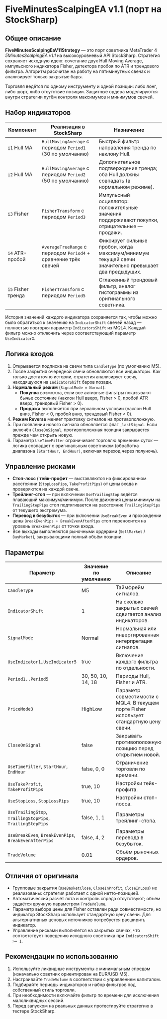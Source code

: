 # FiveMinutesScalpingEA v1.1 (порт на StockSharp)

## Общее описание
**FiveMinutesScalpingEaV11Strategy** — это порт советника MetaTrader 4 *5MinutesScalpingEA v1.1* на высокоуровневый API StockSharp. Стратегия сохраняет исходную идею: сочетание двух Hull Moving Average, импульсного индикатора Fisher, детектора пробоя по ATR и трендового фильтра. Алгоритм рассчитан на работу на пятиминутных свечах и анализирует только закрытые бары.

Торговля ведётся по одному инструменту и одной позиции: либо лонг, либо шорт, либо отсутствие позиции. Защитные ордера моделируются внутри стратегии путём контроля максимумов и минимумов свечей.

## Набор индикаторов
| Компонент | Реализация в StockSharp | Назначение |
|-----------|-------------------------|------------|
| `i1` Hull MA | `HullMovingAverage` с периодом `Period1` (30 по умолчанию) | Быстрый фильтр направления тренда по наклону Hull. |
| `i2` Hull MA | `HullMovingAverage` с периодом `Period2` (50 по умолчанию) | Дополнительное подтверждение тренда; оба Hull должны совпадать (в нормальном режиме). |
| `i3` Fisher | `FisherTransform` с периодом `Period3` | Импульсный осциллятор: положительные значения поддерживают покупки, отрицательные — продажи. |
| `i4` ATR-пробой | `AverageTrueRange` с периодом `Period4` + сравнение трёх свечей | Фиксирует сильные пробои, когда максимум/минимум текущей свечи значительно превышает два предыдущих. |
| `i5` Fisher тренда | `FisherTransform` с периодом `Period5` | Сглаженный трендовый фильтр, аналог гистограммы из оригинального советника. |

История значений каждого индикатора сохраняется так, чтобы можно было обратиться к значению на `IndicatorShift` свечей назад — полностью повторяя параметр `IndicatorsShift` из MQL4. Каждый фильтр можно отключить через соответствующий параметр `UseIndicatorX`.

## Логика входов
1. Открывается подписка на свечи типа `CandleType` (по умолчанию M5).
2. После закрытия очередной свечи обновляются все индикаторы. Как только достаточно истории, стратегия анализирует свечу, находящуюся на `IndicatorShift` баров позади.
3. **Нормальный режим** (`SignalMode = Normal`):
   - **Покупка** возможна, если все активные фильтры показывают бычье состояние (наклон Hull вверх, Fisher > 0, пробой ATR вверх, трендовый Fisher > 0).
   - **Продажа** выполняется при зеркальном условии (наклон Hull вниз, Fisher < 0, пробой вниз, трендовый Fisher < 0).
4. **Режим Reverse** меняет трактовку сигналов на противоположную.
5. При появлении нового сигнала обновляется флаг `_lastSignal`. Если включён `CloseOnSignal`, противоположная позиция закрывается прежде чем открыть новую.
6. Параметр `UseTimeFilter` ограничивает торговлю временем суток — логика совпадает с оригинальным советником (обработка диапазона `[StartHour, EndHour)`, включая переход через полуночь).

## Управление рисками
- **Стоп-лосс / тейк-профит** — выставляются на фиксированном расстоянии (`StopLossPips`, `TakeProfitPips`) от цены входа и проверяются на каждой свече.
- **Трейлинг-стоп** — при включении `UseTrailingStop` ведётся плавающий максимум/минимум. После движения цены минимум на `TrailingStepPips` стоп подтягивается на расстояние `TrailingStopPips` от текущего экстремума.
- **Перевод в безубыток** — при включении `UseBreakEven` и прохождении цены `BreakEvenPips + BreakEvenAfterPips` стоп переносится на уровень `BreakEvenPips` от точки входа.
- Все выходы выполняются рыночными ордерами (`SellMarket` / `BuyMarket`), закрывающими полный объём позиции.

## Параметры
| Параметр | Значение по умолчанию | Описание |
|----------|-----------------------|----------|
| `CandleType` | M5 | Таймфрейм сигналов. |
| `IndicatorShift` | 1 | На сколько закрытых свечей сдвигается анализ индикаторов. |
| `SignalMode` | Normal | Нормальная или инвертированная интерпретация сигналов. |
| `UseIndicator1`..`UseIndicator5` | true | Включение каждого фильтра по отдельности. |
| `Period1..Period5` | 30, 50, 10, 14, 18 | Периоды Hull, Fisher и ATR. |
| `PriceMode3` | HighLow | Параметр совместимости с MQL4. В текущем порте Fisher использует стандартную цену свечи. |
| `CloseOnSignal` | false | Закрывать противоположную позицию перед открытием новой. |
| `UseTimeFilter`, `StartHour`, `EndHour` | false, 0, 0 | Ограничение торговли по времени. |
| `UseTakeProfit`, `TakeProfitPips` | true, 10 | Настройки тейк-профита. |
| `UseStopLoss`, `StopLossPips` | true, 10 | Настройки стоп-лосса. |
| `UseTrailingStop`, `TrailingStopPips`, `TrailingStepPips` | false, 1, 1 | Параметры трейлинг-стопа. |
| `UseBreakEven`, `BreakEvenPips`, `BreakEvenAfterPips` | false, 4, 2 | Параметры перевода в безубыток. |
| `TradeVolume` | 0.01 | Объём рыночных ордеров. |

## Отличия от оригинала
- Групповые закрытия (`UseBasketClose`, `CloseInProfit`, `CloseInLoss`) не реализованы: стратегия работает с одной нетто-позицией.
- Автоматический расчёт лота и контроль спрэда отсутствуют; объём задаётся вручную параметром `TradeVolume`.
- Параметр выбора цены для Fisher оставлен ради совместимости, но индикатор StockSharp использует стандартную цену свечи. Для альтернативных ценовых источников потребуется расширить индикатор.
- Управление рисками выполняется на закрытых свечах, что соответствует поведению исходного советника при `IndicatorsShift >= 1`.

## Рекомендации по использованию
1. Используйте ликвидные инструменты с минимальным спредом (изначально советник ориентирован на EUR/USD M5).
2. Настраивайте `TradeVolume` в соответствии с управлением капиталом.
3. Подбирайте периоды индикаторов и набор фильтров под собственный стиль торговли.
4. При необходимости включайте фильтр по времени для исключения малоликвидных сессий.
5. Перед запуском на реальных данных протестируйте стратегию в тестере StockSharp.
